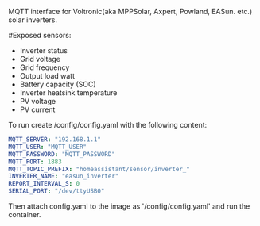 MQTT interface for Voltronic(aka MPPSolar, Axpert, Powland, EASun. etc.) solar inverters.

#Exposed sensors:
- Inverter status
- Grid voltage
- Grid frequency
- Output load watt
- Battery capacity (SOC)
- Inverter heatsink temperature
- PV voltage
- PV current

To run create /config/config.yaml with the following content:
```yaml
MQTT_SERVER: "192.168.1.1"
MQTT_USER: "MQTT_USER"
MQTT_PASSWORD: "MQTT_PASSWORD"
MQTT_PORT: 1883
MQTT_TOPIC_PREFIX: "homeassistant/sensor/inverter_"
INVERTER_NAME: "easun_inverter"
REPORT_INTERVAL_S: 0
SERIAL_PORT: "/dev/ttyUSB0"
```

Then attach config.yaml to the image as '/config/config.yaml' and run the container.
